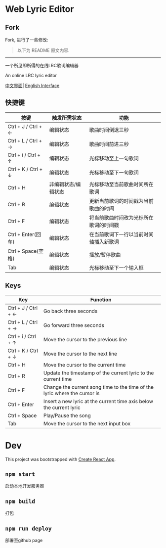 # Web Lyric Editor

## Fork

Fork, 进行了一些修改:



> 以下为 README 原文内容.

---

一个所见即所得的在线LRC歌词编辑器

An online LRC lyric editor

[中文界面](https://sanmusen214.github.io/web_lyric_editor?lang=cn)| [English Interface](https://sanmusen214.github.io/web_lyric_editor?lang=en)

## 快捷键

按键|触发所需状态|功能
-|-|-
Ctrl + J / Ctrl + ← | 编辑状态 | 歌曲时间倒退三秒
Ctrl + L / Ctrl + → | 编辑状态 | 歌曲时间前进三秒
Ctrl + i / Ctrl + ↑ | 编辑状态 | 光标移动至上一句歌词
Ctrl + K / Ctrl + ↓ | 编辑状态 | 光标移动至下一句歌词
Ctrl + H | 非编辑状态/编辑状态 | 光标移动至当前歌曲时间所在歌词
Ctrl + R | 编辑状态 | 更新当前歌词的时间戳为当前歌曲的时间
Ctrl + F | 编辑状态 | 将当前歌曲时间改为光标所在歌词的时间戳
Ctrl + Enter(回车) | 编辑状态 | 在当前歌词下一行以当前时间轴插入新歌词
Ctrl + Space(空格) | 编辑状态 | 播放/暂停歌曲
Tab | 编辑状态 | 光标移动至下一个输入框

## Keys

Key|Function
-|-
Ctrl + J / Ctrl + ← | Go back three seconds
Ctrl + L / Ctrl + → | Go forward three seconds
Ctrl + i / Ctrl + ↑ | Move the cursor to the previous line
Ctrl + K / Ctrl + ↓ | Move the cursor to the next line
Ctrl + H | Move the cursor to the current time
Ctrl + R | Update the timestamp of the current lyric to the current time
Ctrl + F | Change the current song time to the time of the lyric where the cursor is
Ctrl + Enter  | Insert a new lyric at the current time axis below the current lyric
Ctrl + Space | Play/Pause the song
Tab | Move the cursor to the next input box

# Dev

This project was bootstrapped with [Create React App](https://github.com/facebook/create-react-app).

## `npm start`

启动本地开发服务器

## `npm build`

打包

## `npm run deploy`

部署至github page
